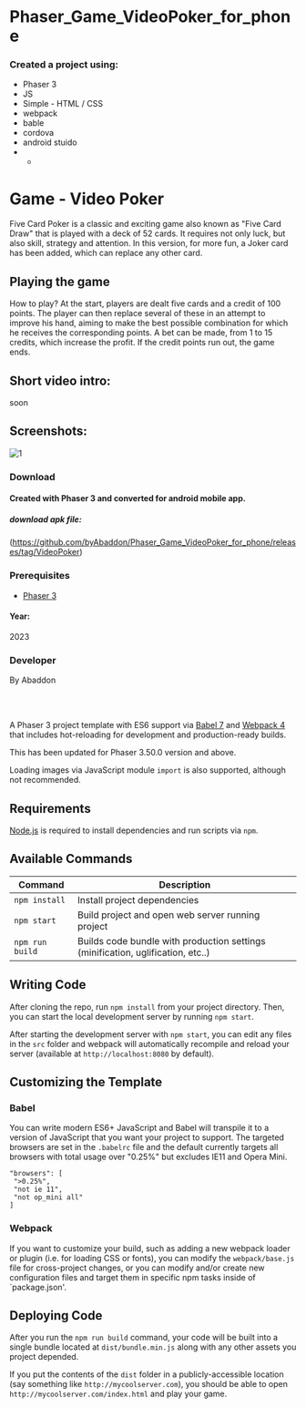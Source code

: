 # Phaser_Game_VideoPoker_for_phone

### Created a project using:
+ Phaser 3
+ JS
+ Simple - HTML / CSS
+ webpack
+ bable
+ cordova
+ android stuido
+ +

# Game - Video Poker
Five Card Poker is a classic and exciting game also known as "Five Card Draw" that is played with a deck of 52 cards.
It requires not only luck, but also skill, strategy and attention.
In this version, for more fun, a Joker card has been added, which can replace any other card.

## Playing the game
How to play?
At the start, players are dealt five cards and a credit of 100 points.
The player can then replace several of these in an attempt to improve his hand, aiming to make the best possible combination for which he receives the corresponding points.
A bet can be made, from 1 to 15 credits, which increase the profit.
If the credit points run out, the game ends.

## Short video intro:
soon

## Screenshots:
![1](https://github.com/byAbaddon/Phaser_Game_VideoPoker_for_phone/assets/51271834/ccf221d3-78a6-4b10-8c88-dcb0618b4750)



### Download
#### Created with Phaser 3 and converted for android mobile app.
##### download apk file:
(https://github.com/byAbaddon/Phaser_Game_VideoPoker_for_phone/releases/tag/VideoPoker)


### Prerequisites
- [Phaser 3](https://phaser.io)
#### Year:
2023

### Developer
By Abaddon

<br>
<br>

A Phaser 3 project template with ES6 support via [Babel 7](https://babeljs.io/) and [Webpack 4](https://webpack.js.org/) that includes hot-reloading for development and production-ready builds.

This has been updated for Phaser 3.50.0 version and above.

Loading images via JavaScript module `import` is also supported, although not recommended.

## Requirements

[Node.js](https://nodejs.org) is required to install dependencies and run scripts via `npm`.

## Available Commands

| Command | Description |
|---------|-------------|
| `npm install` | Install project dependencies |
| `npm start` | Build project and open web server running project |
| `npm run build` | Builds code bundle with production settings (minification, uglification, etc..) |

## Writing Code

After cloning the repo, run `npm install` from your project directory. Then, you can start the local development server by running `npm start`.

After starting the development server with `npm start`, you can edit any files in the `src` folder and webpack will automatically recompile and reload your server (available at `http://localhost:8080` by default).

## Customizing the Template

### Babel

You can write modern ES6+ JavaScript and Babel will transpile it to a version of JavaScript that you want your project to support. The targeted browsers are set in the `.babelrc` file and the default currently targets all browsers with total usage over "0.25%" but excludes IE11 and Opera Mini.

 ```
"browsers": [
  ">0.25%",
  "not ie 11",
  "not op_mini all"
]
 ```

### Webpack

If you want to customize your build, such as adding a new webpack loader or plugin (i.e. for loading CSS or fonts), you can modify the `webpack/base.js` file for cross-project changes, or you can modify and/or create new configuration files and target them in specific npm tasks inside of `package.json'.

## Deploying Code

After you run the `npm run build` command, your code will be built into a single bundle located at `dist/bundle.min.js` along with any other assets you project depended. 

If you put the contents of the `dist` folder in a publicly-accessible location (say something like `http://mycoolserver.com`), you should be able to open `http://mycoolserver.com/index.html` and play your game.
